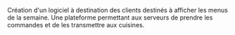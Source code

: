 Création d'un logiciel à destination des clients destinés à afficher les menus de la semaine.
Une plateforme permettant aux serveurs de prendre les commandes et de les transmettre aux cuisines.